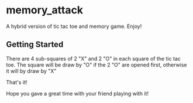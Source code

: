 # memory_attack

A hybrid version of tic tac toe and memory game.
Enjoy!

## Getting Started
There are 4 sub-squares of 2 "X" and 2 "O" in each square of the tic tac toe.
The square will be draw by "O" if the 2 "O" are opened first, otherwise it will by draw by "X"

That's it!

Hope you gave a great time with your friend playing with it!

